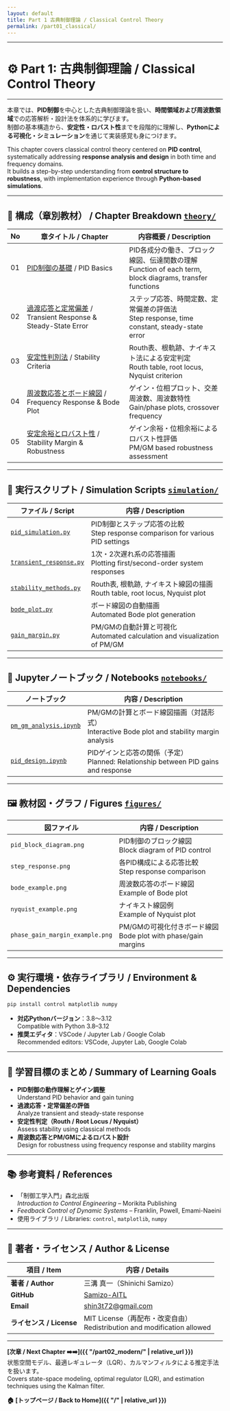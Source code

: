 ```yaml
---
layout: default
title: Part 1 古典制御理論 / Classical Control Theory 
permalink: /part01_classical/
---
```


---

# ⚙️ Part 1: 古典制御理論 / Classical Control Theory

---

本章では、**PID制御**を中心とした古典制御理論を扱い、**時間領域および周波数領域**での応答解析・設計法を体系的に学びます。  
制御の基本構造から、**安定性・ロバスト性**までを段階的に理解し、**Pythonによる可視化・シミュレーション**を通じて実装感覚も身につけます。

This chapter covers classical control theory centered on **PID control**, systematically addressing **response analysis and design** in both time and frequency domains.  
It builds a step-by-step understanding from **control structure to robustness**, with implementation experience through **Python-based simulations**.

---

## 🧭 **構成（章別教材） / Chapter Breakdown** [`theory/`](theory/)

| No | **章タイトル / Chapter** | **内容概要 / Description** |
|----|---------------------------|-----------------------------|
| 01 | [PID制御の基礎](/part01_classical/theory/01_pid_control.html) / PID Basics | PID各成分の働き、ブロック線図、伝達関数の理解<br>Function of each term, block diagrams, transfer functions |
| 02 | [過渡応答と定常偏差](/part01_classical/theory/02_transient_response.html) / Transient Response & Steady-State Error | ステップ応答、時間定数、定常偏差の評価法<br>Step response, time constant, steady-state error |
| 03 | [安定性判別法](/part01_classical/theory/03_stability_methods.html) / Stability Criteria | Routh表、根軌跡、ナイキスト法による安定判定<br>Routh table, root locus, Nyquist criterion |
| 04 | [周波数応答とボード線図](/part01_classical/theory/04_freq_analysis.html) / Frequency Response & Bode Plot | ゲイン・位相プロット、交差周波数、周波数特性<br>Gain/phase plots, crossover frequency |
| 05 | [安定余裕とロバスト性](/part01_classical/theory/05_gain_margin.html) / Stability Margin & Robustness | ゲイン余裕・位相余裕によるロバスト性評価<br>PM/GM based robustness assessment |

---

## 🧪 **実行スクリプト / Simulation Scripts** [`simulation/`](simulation/)

| **ファイル / Script** | **内容 / Description** |
|------------------------|-------------------------|
| [`pid_simulation.py`](simulation/pid_simulation.py) | PID制御とステップ応答の比較<br>Step response comparison for various PID settings |
| [`transient_response.py`](simulation/transient_response.py) | 1次・2次遅れ系の応答描画<br>Plotting first/second-order system responses |
| [`stability_methods.py`](simulation/stability_methods.py) | Routh表, 根軌跡, ナイキスト線図の描画<br>Routh table, root locus, Nyquist plot |
| [`bode_plot.py`](simulation/bode_plot.py) | ボード線図の自動描画<br>Automated Bode plot generation |
| [`gain_margin.py`](simulation/gain_margin.py) | PM/GMの自動計算と可視化<br>Automated calculation and visualization of PM/GM |

---

## 📓 **Jupyterノートブック / Notebooks** [`notebooks/`](notebooks/)

| **ノートブック** | **内容 / Description** |
|------------------|-------------------------|
| [`pm_gm_analysis.ipynb`](notebooks/pm_gm_analysis.ipynb) | PM/GMの計算とボード線図描画（対話形式）<br>Interactive Bode plot and stability margin analysis |
| [`pid_design.ipynb`](notebooks/pid_design.ipynb) | PIDゲインと応答の関係（予定）<br>Planned: Relationship between PID gains and response |

---

## 🖼️ **教材図・グラフ / Figures** [`figures/`](figures/)

| **図ファイル** | **内容 / Description** |
|----------------|-------------------------|
| `pid_block_diagram.png` | PID制御のブロック線図<br>Block diagram of PID control |
| `step_response.png` | 各PID構成による応答比較<br>Step response comparison |
| `bode_example.png` | 周波数応答のボード線図<br>Example of Bode plot |
| `nyquist_example.png` | ナイキスト線図例<br>Example of Nyquist plot |
| `phase_gain_margin_example.png` | PM/GMの可視化付きボード線図<br>Bode plot with phase/gain margins |

---

## ⚙️ **実行環境・依存ライブラリ / Environment & Dependencies**

```bash
pip install control matplotlib numpy
```

- **対応Pythonバージョン**：3.8〜3.12  
  Compatible with Python 3.8–3.12  
- **推奨エディタ**：VSCode / Jupyter Lab / Google Colab  
  Recommended editors: VSCode, Jupyter Lab, Google Colab

---

## 🧠 **学習目標のまとめ / Summary of Learning Goals**

- **PID制御の動作理解とゲイン調整**  
  Understand PID behavior and gain tuning  
- **過渡応答・定常偏差の評価**  
  Analyze transient and steady-state response  
- **安定性判定（Routh / Root Locus / Nyquist）**  
  Assess stability using classical methods  
- **周波数応答とPM/GMによるロバスト設計**  
  Design for robustness using frequency response and stability margins

---

## 📚 **参考資料 / References**

- 「制御工学入門」森北出版  
  *Introduction to Control Engineering* – Morikita Publishing  
- *Feedback Control of Dynamic Systems* – Franklin, Powell, Emami-Naeini  
- 使用ライブラリ / Libraries: `control`, `matplotlib`, `numpy`

---

## 👤 **著者・ライセンス / Author & License**

| **項目 / Item** | **内容 / Details** |
|-----------------|--------------------|
| **著者 / Author** | 三溝 真一（Shinichi Samizo） |
| **GitHub** | [Samizo-AITL](https://github.com/Samizo-AITL) |
| **Email** | [shin3t72@gmail.com](mailto:shin3t72@gmail.com) |
| **ライセンス / License** | MIT License（再配布・改変自由）<br>Redistribution and modification allowed |

---

**[次章 / Next Chapter ➡️➡️]({{ "/part02_modern/" | relative_url }})**  
状態空間モデル、最適レギュレータ（LQR）、カルマンフィルタによる推定手法を扱います。  
Covers state-space modeling, optimal regulator (LQR), and estimation techniques using the Kalman filter.

**🏠 [トップページ / Back to Home]({{ "/" | relative_url }})**
